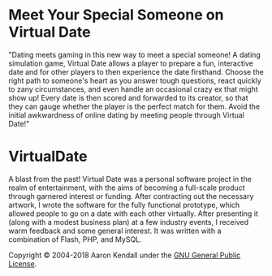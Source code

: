 # Meet Your Special Someone on Virtual Date
"Dating meets gaming in this new way to meet a special someone!  A dating simulation game, Virtual Date allows a player to prepare a fun, interactive date and for other players to then experience the date firsthand.  Choose the right path to someone's heart as you answer tough questions, react quickly to zany circumstances, and even handle an occasional crazy ex that might show up!  Every date is then scored and forwarded to its creator, so that they can gauge whether the player is the perfect match for them.  Avoid the initial awkwardness of online dating by meeting people through Virtual Date!"

# VirtualDate
A blast from the past!  Virtual Date was a personal software project in the realm of entertainment, with the aims of becoming a full-scale product through garnered interest or funding. After contracting out the necessary artwork, I wrote the software for the fully functional prototype, which allowed people to go on a date with each other virtually. After presenting it (along with a modest business plan) at a few industry events, I received warm feedback and some general interest. It was written with a combination of Flash, PHP, and MySQL.

Copyright © 2004-2018 Aaron Kendall under the <a target="_blank" href="https://github.com/jaerith/VirtualDate/blob/master/LICENSE">GNU General Public License</a>.
